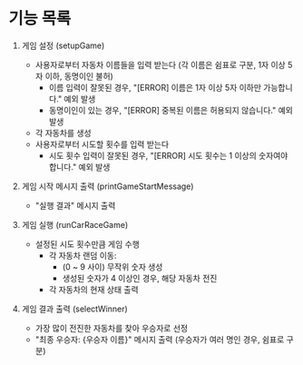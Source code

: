 # 기능 목록

1. 게임 설정 (setupGame)

   - 사용자로부터 자동차 이름들을 입력 받는다 (각 이름은 쉼표로 구분, 1자 이상 5자 이하, 동명이인 불허)
     - 이름 입력이 잘못된 경우, "[ERROR] 이름은 1자 이상 5자 이하만 가능합니다." 예외 발생
     - 동명이인이 있는 경우, "[ERROR] 중복된 이름은 허용되지 않습니다." 예외 발생
   - 각 자동차를 생성
   - 사용자로부터 시도할 횟수를 입력 받는다
     - 시도 횟수 입력이 잘못된 경우, "[ERROR] 시도 횟수는 1 이상의 숫자여야 합니다." 예외 발생

2. 게임 시작 메시지 출력 (printGameStartMessage)

   - "실행 결과" 메시지 출력

3. 게임 실행 (runCarRaceGame)

   - 설정된 시도 횟수만큼 게임 수행
     - 각 자동차 랜덤 이동:
       - (0 ~ 9 사이) 무작위 숫자 생성
       - 생성된 숫자가 4 이상인 경우, 해당 자동차 전진
     - 각 자동차의 현재 상태 출력

4. 게임 결과 출력 (selectWinner)
   - 가장 많이 전진한 자동차를 찾아 우승자로 선정
   - "최종 우승자: {우승자 이름}" 메시지 출력 (우승자가 여러 명인 경우, 쉼표로 구분)
